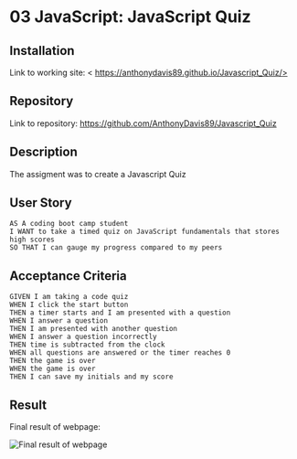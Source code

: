 # 03 JavaScript: JavaScript Quiz

## Installation

Link to working site:
< https://anthonydavis89.github.io/Javascript_Quiz/>

## Repository

Link to repository:
<https://github.com/AnthonyDavis89/Javascript_Quiz>

## Description

The assigment was to create a Javascript Quiz

## User Story

```
AS A coding boot camp student
I WANT to take a timed quiz on JavaScript fundamentals that stores high scores
SO THAT I can gauge my progress compared to my peers
```

## Acceptance Criteria

```
GIVEN I am taking a code quiz
WHEN I click the start button
THEN a timer starts and I am presented with a question
WHEN I answer a question
THEN I am presented with another question
WHEN I answer a question incorrectly
THEN time is subtracted from the clock
WHEN all questions are answered or the timer reaches 0
THEN the game is over
WHEN the game is over
THEN I can save my initials and my score
```

## Result

Final result of webpage:

![Final result of webpage](./assets/images/PasswordGenerator.png)
